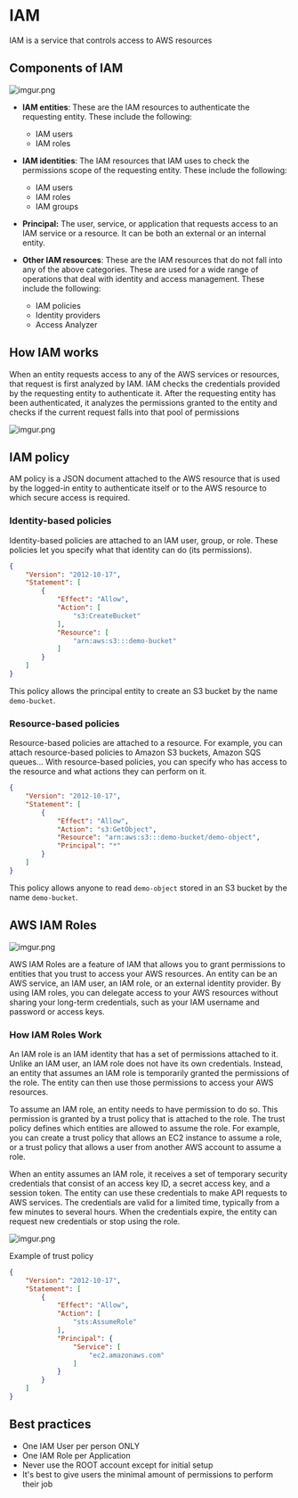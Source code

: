 # IAM

IAM is a service that controls access to AWS resources

## Components of IAM

![imgur.png](https://i.imgur.com/SQBo4HN.png)

- **IAM entities**: These are the  IAM resources to authenticate the requesting entity. These include the following:
    - IAM users
    - IAM roles

- **IAM identities**: The IAM resources that IAM uses to check the permissions scope of the requesting entity. These include the following:
    - IAM users
    - IAM roles
    - IAM groups

- **Principal:** The user, service, or application that requests access to an IAM service or a resource. It can be both an external or an internal entity.
- **Other IAM resources**: These are the IAM resources that do not fall into any of the above categories. These are used for a wide range of operations that deal with identity and access management. These include the following:
    - IAM policies
    - Identity providers
    - Access Analyzer
 
## How IAM works

When an entity requests access to any of the AWS services or resources, that request is first analyzed by IAM. IAM checks the credentials provided by the requesting entity to authenticate it. After the requesting entity has been authenticated, it analyzes the permissions granted to the entity and checks if the current request falls into that pool of permissions

![imgur.png](https://i.imgur.com/2P4miuD.png)

## IAM policy

AM policy is a JSON document attached to the AWS resource that is used by the logged-in entity to authenticate itself or to the AWS resource to which secure access is required.

### Identity-based policies

Identity-based policies are attached to an IAM user, group, or role. These policies let you specify what that identity can do (its permissions).

```json
{
    "Version": "2012-10-17",
    "Statement": [
        {
            "Effect": "Allow",
            "Action": [
                "s3:CreateBucket"
            ],
            "Resource": [
                "arn:aws:s3:::demo-bucket"
            ]
        }
    ]
}
```

This policy allows the principal entity to create an S3 bucket by the name `demo-bucket`.

### Resource-based policies

Resource-based policies are attached to a resource. For example, you can attach resource-based policies to Amazon S3 buckets, Amazon SQS queues... With resource-based policies, you can specify who has access to the resource and what actions they can perform on it.

```json
{
    "Version": "2012-10-17",
    "Statement": [
        {
            "Effect": "Allow",
            "Action": "s3:GetObject",
            "Resource": "arn:aws:s3:::demo-bucket/demo-object",
            "Principal": "*"
        }
    ]
}
```
This policy allows anyone to read `demo-object` stored in an S3 bucket by the name `demo-bucket`.


## AWS IAM Roles

![imgur.png](https://i.imgur.com/4hFLLFx.png)

AWS IAM Roles are a feature of IAM that allows you to grant permissions to entities that you trust to access your AWS resources. An entity can be an AWS service, an IAM user, an IAM role, or an external identity provider. By using IAM roles, you can delegate access to your AWS resources without sharing your long-term credentials, such as your IAM username and password or access keys.

### How IAM Roles Work

An IAM role is an IAM identity that has a set of permissions attached to it. Unlike an IAM user, an IAM role does not have its own credentials. Instead, an entity that assumes an IAM role is temporarily granted the permissions of the role. The entity can then use those permissions to access your AWS resources.

To assume an IAM role, an entity needs to have permission to do so. This permission is granted by a trust policy that is attached to the role. The trust policy defines which entities are allowed to assume the role. For example, you can create a trust policy that allows an EC2 instance to assume a role, or a trust policy that allows a user from another AWS account to assume a role.

When an entity assumes an IAM role, it receives a set of temporary security credentials that consist of an access key ID, a secret access key, and a session token. The entity can use these credentials to make API requests to AWS services. The credentials are valid for a limited time, typically from a few minutes to several hours. When the credentials expire, the entity can request new credentials or stop using the role.

![imgur.png](https://i.imgur.com/lhlBY5d.png)

Example of trust policy 

```json
{
    "Version": "2012-10-17",
    "Statement": [
        {
            "Effect": "Allow",
            "Action": [
                "sts:AssumeRole"
            ],
            "Principal": {
                "Service": [
                    "ec2.amazonaws.com"
                ]
            }
        }
    ]
}
```

## Best practices

- One IAM User per person ONLY
- One IAM Role per Application
- Never use the ROOT account except for initial setup
- It's best to give users the minimal amount of permissions to perform their job
